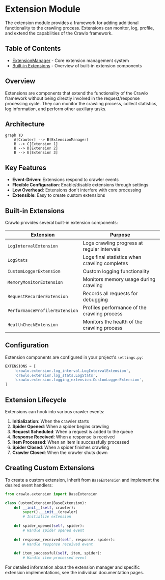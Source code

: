 # Extension Module

The extension module provides a framework for adding additional functionality to the crawling process. Extensions can monitor, log, profile, and extend the capabilities of the Crawlo framework.

## Table of Contents
- [ExtensionManager](manager_en.md) - Core extension management system
- [Built-in Extensions](built_in_en.md) - Overview of built-in extension components

## Overview

Extensions are components that extend the functionality of the Crawlo framework without being directly involved in the request/response processing cycle. They can monitor the crawling process, collect statistics, log information, and perform other auxiliary tasks.

## Architecture

```mermaid
graph TD
    A[Crawler] --> B[ExtensionManager]
    B --> C[Extension 1]
    B --> D[Extension 2]
    B --> E[Extension 3]
```

## Key Features

- **Event-Driven**: Extensions respond to crawler events
- **Flexible Configuration**: Enable/disable extensions through settings
- **Low Overhead**: Extensions don't interfere with core processing
- **Extensible**: Easy to create custom extensions

## Built-in Extensions

Crawlo provides several built-in extension components:

| Extension | Purpose |
|-----------|---------|
| `LogIntervalExtension` | Logs crawling progress at regular intervals |
| `LogStats` | Logs final statistics when crawling completes |
| `CustomLoggerExtension` | Custom logging functionality |
| `MemoryMonitorExtension` | Monitors memory usage during crawling |
| `RequestRecorderExtension` | Records all requests for debugging |
| `PerformanceProfilerExtension` | Profiles performance of the crawling process |
| `HealthCheckExtension` | Monitors the health of the crawling process |

## Configuration

Extension components are configured in your project's `settings.py`:

```python
EXTENSIONS = [
    'crawlo.extension.log_interval.LogIntervalExtension',
    'crawlo.extension.log_stats.LogStats',
    'crawlo.extension.logging_extension.CustomLoggerExtension',
]
```

## Extension Lifecycle

Extensions can hook into various crawler events:

1. **Initialization**: When the crawler starts
2. **Spider Opened**: When a spider begins crawling
3. **Request Scheduled**: When a request is added to the queue
4. **Response Received**: When a response is received
5. **Item Processed**: When an item is successfully processed
6. **Spider Closed**: When a spider finishes crawling
7. **Crawler Closed**: When the crawler shuts down

## Creating Custom Extensions

To create a custom extension, inherit from `BaseExtension` and implement the desired event handlers:

```python
from crawlo.extension import BaseExtension

class CustomExtension(BaseExtension):
    def __init__(self, crawler):
        super().__init__(crawler)
        # Initialize extension
        
    def spider_opened(self, spider):
        # Handle spider opened event
        
    def response_received(self, response, spider):
        # Handle response received event
        
    def item_successful(self, item, spider):
        # Handle item processed event
```

For detailed information about the extension manager and specific extension implementations, see the individual documentation pages.
